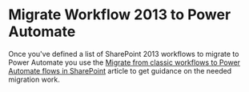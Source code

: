 # Migrate Workflow 2013 to Power Automate

Once you've defined a list of SharePoint 2013 workflows to migrate to Power Automate you use the [Migrate from classic workflows to Power Automate flows in SharePoint](https://docs.microsoft.com/en-us/sharepoint/dev/business-apps/power-automate/guidance/migrate-from-classic-workflows-to-power-automate-flows) article to get guidance on the needed migration work.
